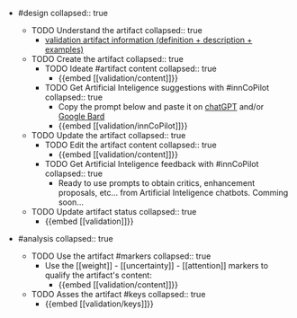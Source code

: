 
- #design
   collapsed:: true
  - TODO Understand the artifact
    collapsed:: true
    - [validation artifact information (definition + description + examples)](https://go.innbok.com/#/page/innBoK%2Fvalidation%2Finfo)
  - TODO Create the artifact
     collapsed:: true
    - TODO Ideate #artifact content
      collapsed:: true
      - {{embed [[validation/content]]}}
    - TODO Get Artificial Inteligence suggestions with #innCoPilot
      collapsed:: true
      - Copy the prompt below and paste it on [chatGPT](https://chat.openai.com) and/or [Google Bard](https://bard.google.com/chat)
      - {{embed [[validation/innCoPilot]]}}
  - TODO Update the artifact
    collapsed:: true
    - TODO Edit the artifact content
     collapsed:: true
      - {{embed [[validation/content]]}}
    - TODO Get Artificial Inteligence feedback with #innCoPilot
      collapsed:: true
      - Ready to use prompts to obtain critics, enhancement proposals, etc... from Artificial Inteligence chatbots. Comming soon...
  - TODO Update artifact status
    collapsed:: true
    - {{embed [[validation]]}}


- #analysis
  collapsed:: true
  - TODO Use the artifact #markers
    collapsed:: true
    - Use the [[weight]] - [[uncertainty]] - [[attention]] markers to qualify the artifact's content:
      - {{embed [[validation/content]]}}
  - TODO Asses the artifact #keys
    collapsed:: true
    - {{embed [[validation/keys]]}}



